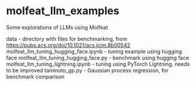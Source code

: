 # molfeat_llm_examples
Some explorations of LLMs using Molfeat


data - directory with files for benchmarking, from https://pubs.acs.org/doi/10.1021/acs.jcim.8b00542
molfeat_llm_tuning_hugging_face.ipynb - tuning example using hugging face
molfeat_llm_tuning_hugging_face.py - benchmark using hugging face
molfeat_llm_tuning_lightning.ipynb - tuning using PyTorch Lightning, needs to be improved
tanimoto_gp.py - Gaussian process regression, for benchmark comparison


